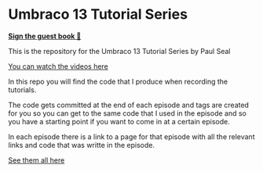 # Umbraco 13 Tutorial Series

**[Sign the guest book 📝](https://github.com/prjseal/Umbraco-13-Series/issues/1)**

This is the repository for the Umbraco 13 Tutorial Series by Paul Seal

[You can watch the videos here](https://www.youtube.com/playlist?list=PL90L_HquhD-9c-74wwpYTJuElTBalOqat)

In this repo you will find the code that I produce when recording the tutorials.

The code gets committed at the end of each episode and tags are created for you so you can get to the same code that I used in the episode and so you have a starting point if you want to come in at a certain episode.

In each episode there is a link to a page for that episode with all the relevant links and code that was writte in the episode.

[See them all here](https://codeshare.co.uk/umbraco-13-tutorial/)
